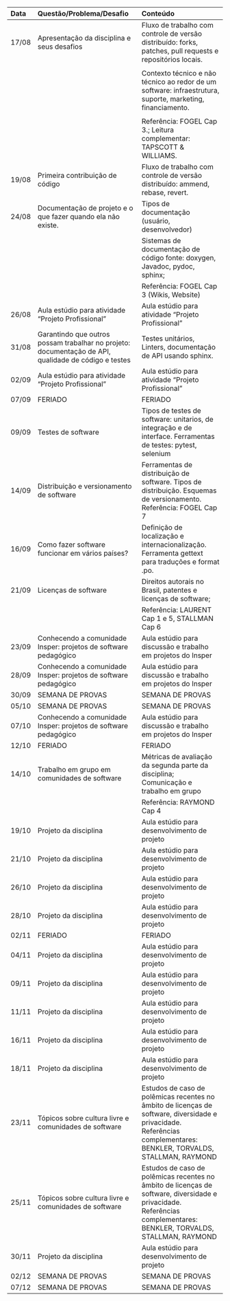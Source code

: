 | Data   | Questão/Problema/Desafio                                                                             | Conteúdo                                                                                                                                                             |
|:-------|:-----------------------------------------------------------------------------------------------------|:---------------------------------------------------------------------------------------------------------------------------------------------------------------------|
| 17/08  | Apresentação da disciplina e seus desafios                                                           | Fluxo de trabalho com controle de versão distribuído: forks, patches, pull requests e repositórios locais.                                                           |
|        |                                                                                                      |                                                                                                                                                                      |
|        |                                                                                                      | Contexto técnico e não técnico ao redor de um software: infraestrutura, suporte, marketing, financiamento.                                                           |
|        |                                                                                                      |                                                                                                                                                                      |
|        |                                                                                                      | Referência: FOGEL Cap 3.; Leitura complementar: TAPSCOTT & WILLIAMS.                                                                                                 |
| 19/08  | Primeira contribuição de código                                                                      | Fluxo de trabalho com controle de versão distribuído: ammend, rebase, revert.                                                                                        |
| 24/08  | Documentação de projeto e o que fazer quando ela não existe.                                         | Tipos de documentação (usuário, desenvolvedor)                                                                                                                       |
|        |                                                                                                      | Sistemas de documentação de código fonte: doxygen, Javadoc, pydoc, sphinx;                                                                                           |
|        |                                                                                                      | Referência: FOGEL Cap 3 (Wikis, Website)                                                                                                                             |
| 26/08  | Aula estúdio para atividade “Projeto Profissional”                                                   | Aula estúdio para atividade “Projeto Profissional”                                                                                                                   |
| 31/08  | Garantindo que outros possam trabalhar no projeto: documentação de API, qualidade de código e testes | Testes unitários, Linters, documentação de API usando sphinx.                                                                                                        |
| 02/09  | Aula estúdio para atividade “Projeto Profissional”                                                   | Aula estúdio para atividade “Projeto Profissional”                                                                                                                   |
| 07/09  | FERIADO                                                                                              | FERIADO                                                                                                                                                              |
| 09/09  | Testes de software                                                                                   | Tipos de testes de software: unitarios, de integração e de interface. Ferramentas de testes: pytest, selenium                                                        |
| 14/09  | Distribuição e versionamento de software                                                             | Ferramentas de distribuição de software. Tipos de distribuição. Esquemas de versionamento. Referência: FOGEL Cap 7                                                   |
| 16/09  | Como fazer software funcionar em vários países?                                                      | Definição de localização e internacionalização. Ferramenta gettext para traduções e format .po.                                                                      |
| 21/09  | Licenças de software                                                                                 | Direitos autorais no Brasil, patentes e licenças de software;                                                                                                        |
|        |                                                                                                      | Referência: LAURENT Cap 1 e 5, STALLMAN Cap 6                                                                                                                        |
| 23/09  | Conhecendo a comunidade Insper: projetos de software pedagógico                                      | Aula estúdio para discussão e trabalho em projetos do Insper                                                                                                         |
| 28/09  | Conhecendo a comunidade Insper: projetos de software pedagógico                                      | Aula estúdio para discussão e trabalho em projetos do Insper                                                                                                         |
| 30/09  | SEMANA DE PROVAS                                                                                     | SEMANA DE PROVAS                                                                                                                                                     |
| 05/10  | SEMANA DE PROVAS                                                                                     | SEMANA DE PROVAS                                                                                                                                                     |
| 07/10  | Conhecendo a comunidade Insper: projetos de software pedagógico                                      | Aula estúdio para discussão e trabalho em projetos do Insper                                                                                                         |
| 12/10  | FERIADO                                                                                              | FERIADO                                                                                                                                                              |
| 14/10  | Trabalho em grupo em comunidades de software                                                         | Métricas de avaliação da segunda parte da disciplina; Comunicação e trabalho em grupo                                                                                |
|        |                                                                                                      | Referência: RAYMOND Cap 4                                                                                                                                            |
| 19/10  | Projeto da disciplina                                                                                | Aula estúdio para desenvolvimento de projeto                                                                                                                         |
| 21/10  | Projeto da disciplina                                                                                | Aula estúdio para desenvolvimento de projeto                                                                                                                         |
| 26/10  | Projeto da disciplina                                                                                | Aula estúdio para desenvolvimento de projeto                                                                                                                         |
| 28/10  | Projeto da disciplina                                                                                | Aula estúdio para desenvolvimento de projeto                                                                                                                         |
| 02/11  | FERIADO                                                                                              | FERIADO                                                                                                                                                              |
| 04/11  | Projeto da disciplina                                                                                | Aula estúdio para desenvolvimento de projeto                                                                                                                         |
| 09/11  | Projeto da disciplina                                                                                | Aula estúdio para desenvolvimento de projeto                                                                                                                         |
| 11/11  | Projeto da disciplina                                                                                | Aula estúdio para desenvolvimento de projeto                                                                                                                         |
| 16/11  | Projeto da disciplina                                                                                | Aula estúdio para desenvolvimento de projeto                                                                                                                         |
| 18/11  | Projeto da disciplina                                                                                | Aula estúdio para desenvolvimento de projeto                                                                                                                         |
| 23/11  | Tópicos sobre cultura livre e comunidades de software                                                | Estudos de caso de polêmicas recentes no âmbito de licenças de software, diversidade e privacidade. Referências complementares: BENKLER, TORVALDS, STALLMAN, RAYMOND |
| 25/11  | Tópicos sobre cultura livre e comunidades de software                                                | Estudos de caso de polêmicas recentes no âmbito de licenças de software, diversidade e privacidade. Referências complementares: BENKLER, TORVALDS, STALLMAN, RAYMOND |
| 30/11  | Projeto da disciplina                                                                                | Aula estúdio para desenvolvimento de projeto                                                                                                                         |
| 02/12  | SEMANA DE PROVAS                                                                                     | SEMANA DE PROVAS                                                                                                                                                     |
| 07/12  | SEMANA DE PROVAS                                                                                     | SEMANA DE PROVAS                                                                                                                                                     |